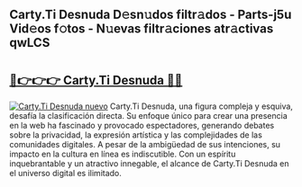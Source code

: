 ## Carty.Ti Desnuda D𝚎sn𝚞dos filtr𝚊dos - Parts-j5u Vid𝚎os f𝚘tos - N𝚞evas filtr𝚊ciones atr𝚊ctivas qwLCS

# <h2><a href="http://mb4ztw.tromn.icu/?c=Carty.Ti+Desnuda">🔗👉👉👉 Carty.Ti Desnuda 🔗🔗</a></h2>

[![Carty.Ti Desnuda nuevo](https://i.imgur.com/pEAQMta.gif)](http://mb4ztw.tromn.icu/?c=Carty.Ti+Desnuda)
Carty.Ti Desnuda, una figura compleja y esquiva, desafía la clasificación directa. Su enfoque único para crear una presencia en la web ha fascinado y provocado espectadores, generando debates sobre la privacidad, la expresión artística y las complejidades de las comunidades digitales. A pesar de la ambigüedad de sus intenciones, su impacto en la cultura en línea es indiscutible. Con un espíritu inquebrantable y un atractivo innegable, el alcance de Carty.Ti Desnuda en el universo digital es ilimitado.
